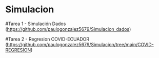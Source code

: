 # Simulacion
#Tarea 1 - Simulación Dados (https://github.com/paulogonzalez5679/Simulacion_dados)

#Tarea 2 - Regresion COVID-ECUADOR (https://github.com/paulogonzalez5679/Simulacion/tree/main/COVID-REGRESION)

